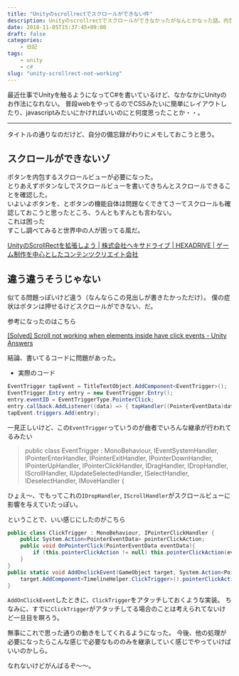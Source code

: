 ```yaml
---
title: "Unityのscrollrectでスクロールができない件"
description: Unityのscrollrectでスクロールができなかったがなんとかなった話。内包していたEventTriggerが悪さをしてました。
date: 2018-11-05T15:37:45+09:00
draft: false
categories:
    - 日記
tags:
    - unity
    - c#
slug: "unity-scrollrect-not-working"
---
```


最近仕事でUnityを触るようになってC#を書いているけど、なかなかにUnityのお作法になれない。
普段webをやってるのでCSSみたいに簡単にレイアウトしたり、javascriptみたいにかければいいのにと何度思ったことか・・。

---

タイトルの通りなのだけど、自分の備忘録がわりにメモしておこうと思う。

## スクロールができないゾ

ボタンを内包するスクロールビューが必要になった。  
とりあえずボタンなしでスクロールビューを書いてきちんとスクロールできることを確認した。  
いよいよボタンを、とボタンの機能自体は問題なくできてさーてスクロールも確認しておこうと思ったところ、うんともすんとも言わない。  
これは困った  
すこし調べてみると世界中の人が困ってる風だ。

[UnityのScrollRectを拡張しよう | 株式会社ヘキサドライブ | HEXADRIVE | ゲーム制作を中心としたコンテンツクリエイト会社](https://hexadrive.jp/hexablog/program/15948/ "UnityのScrollRectを拡張しよう | 株式会社ヘキサドライブ | HEXADRIVE | ゲーム制作を中心としたコンテンツクリエイト会社")

## 違う違うそうじゃない
似てる問題っぽいけど違う（なんならこの見出しが書きたかっただけ）。
僕の症状はボタンは押せるけどスクロールができない、だ。

参考になったのはこちら

[\[Solved\] Scroll not working when elements inside have click events - Unity Answers](http://answers.unity.com/questions/902929/scroll-not-working-when-elements-inside-have-click.html "[Solved] Scroll not working when elements inside have click events - Unity Answers")

結論、書いてるコードに問題があった。

- 実際のコード

```cs
EventTrigger tapEvent = TitleTextObject.AddComponent<EventTrigger>();
EventTrigger.Entry entry = new EventTrigger.Entry();
entry.eventID = EventTriggerType.PointerClick;
entry.callback.AddListener((data) => { tapHandler((PointerEventData)data); });
tapEvent.triggers.Add(entry);
```

一見正しいけど、この`EventTrigger`っていうのが曲者でいろんな継承が行われてるみたい

> public class EventTrigger : MonoBehaviour, IEventSystemHandler, IPointerEnterHandler, IPointerExitHandler, IPointerDownHandler, IPointerUpHandler, IPointerClickHandler, IDragHandler, IDropHandler, IScrollHandler, IUpdateSelectedHandler, ISelectHandler, IDeselectHandler, IMoveHandler {

ひょえ〜、でもってこれの`IDropHandler`, `IScrollHandler`がスクロールビューに影響を与えていたっぽい。

ということで、いい感じにしたのがこちら

```cs
public class ClickTrigger : MonoBehaviour, IPointerClickHandler {
    public System.Action<PointerEventData> pointerClickAction;
    public void OnPointerClick(PointerEventData eventData){
        if (this.pointerClickAction != null) this.pointerClickAction(eventData);
    }
}
public static void AddOnclickEvent(GameObject target, System.Action<PointerEventData> callback) {
    target.AddComponent<TimelineHelper.ClickTrigger>().pointerClickAction = callback;
}
```

`AddOnClickEvent`したときに、`ClickTrigger`をアタッチしておくような実装。
ちなみに、すでに`ClickTrigger`がアタッチしてる場合のことは考えられてないけど一旦目を瞑ろう。

無事にこれで思った通りの動きをしてくれるようになった。
今後、他の処理が必要になったらこんな感じで必要なもののみを継承していく感じでやっていけばいいのかしら。

なれないけどがんばるぞ〜〜。